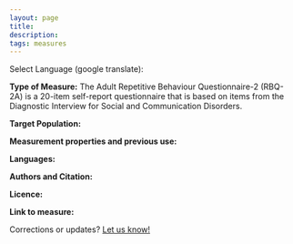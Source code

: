 ```yaml
---
layout: page
title: 
description:
tags: measures
---
```


Select Language (google translate):  

<div id="google_translate_element"></div><script type="text/javascript">
function googleTranslateElementInit() {
  new google.translate.TranslateElement({pageLanguage: 'en', layout: google.translate.TranslateElement.InlineLayout.SIMPLE, gaTrack: true, gaId: 'UA-64320648-1'}, 'google_translate_element');
}
</script><script type="text/javascript" src="//translate.google.com/translate_a/element.js?cb=googleTranslateElementInit"></script>  

**Type of Measure:**  The Adult Repetitive Behaviour Questionnaire-2 (RBQ-2A) is a 20-item self-report questionnaire that is based on items from the Diagnostic Interview for Social and Communication Disorders.  

**Target Population:** 

**Measurement properties and previous use:** 

**Languages:**

**Authors and Citation:**

**Licence:** 

**Link to measure:**

Corrections or updates? [Let us know!](http://disabilitymeasures.org/contact)
